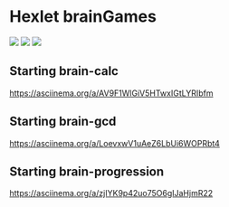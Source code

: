 # Hexlet brainGames

<a href="https://codeclimate.com/github/AleksandrSerov/frontend-project-lvl1/maintainability"><img src="https://api.codeclimate.com/v1/badges/8be57b9cd6a5bf0ed3c8/maintainability" /></a>
<a href="https://codeclimate.com/github/AleksandrSerov/frontend-project-lvl1/test_coverage"><img src="https://api.codeclimate.com/v1/badges/8be57b9cd6a5bf0ed3c8/test_coverage" /></a>
<img src="https://travis-ci.com/AleksandrSerov/frontend-project-lvl1.svg?branch=master" />

## Starting brain-calc

https://asciinema.org/a/AV9F1WlGiV5HTwxIGtLYRIbfm

## Starting brain-gcd

https://asciinema.org/a/LoevxwV1uAeZ6LbUi6WOPRbt4

## Starting brain-progression

https://asciinema.org/a/zjIYK9p42uo75O6gIJaHjmR22
